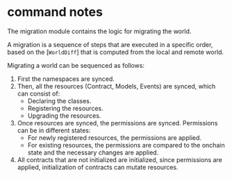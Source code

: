 # command notes


The migration module contains the logic for migrating the world.

A migration is a sequence of steps that are executed in a specific order, based on the [`WorldDiff`] that is computed from the local and remote world.

Migrating a world can be sequenced as follows:

1. First the namespaces are synced.
2. Then, all the resources (Contract, Models, Events) are synced, which can consist of:
    - Declaring the classes.
    - Registering the resources.
    - Upgrading the resources.
3. Once resources are synced, the permissions are synced. Permissions can be in different states:
    - For newly registered resources, the permissions are applied.
    - For existing resources, the permissions are compared to the onchain state and the necessary changes are applied.
4. All contracts that are not initialized are initialized, since permissions are applied, initialization of contracts can mutate resources.